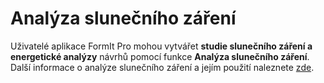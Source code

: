 # Analýza slunečního záření

Uživatelé aplikace FormIt Pro mohou vytvářet **studie slunečního záření a energetické analýzy** návrhů pomocí funkce **Analýza slunečního záření**. Další informace o analýze slunečního záření a jejím použití naleznete [zde](https://windows.help.formit.autodesk.com/v/czech/formit-primer/part-ii/2.9-solar-and-insight-energy-analysis).
